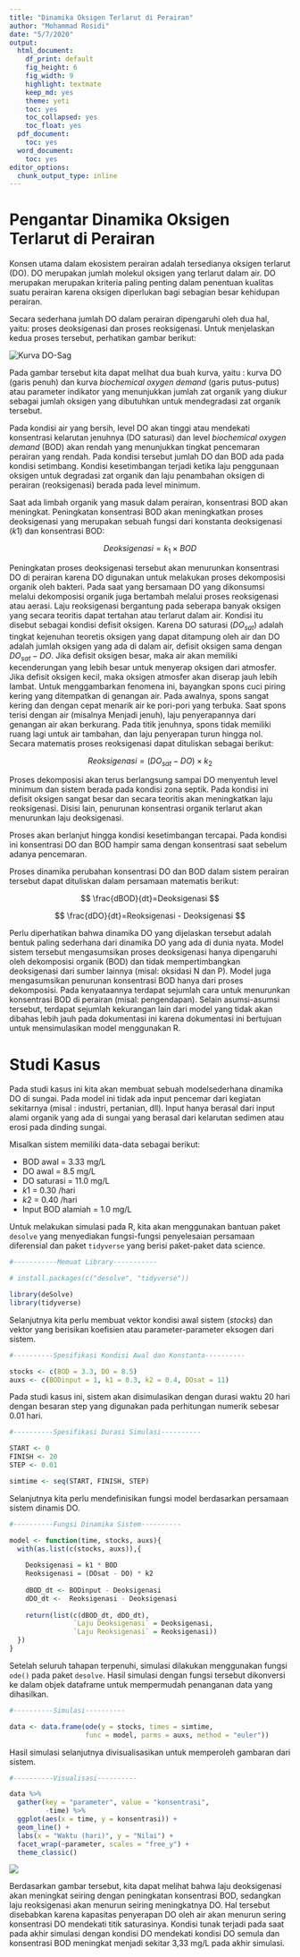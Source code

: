 ```yaml
---
title: "Dinamika Oksigen Terlarut di Perairan"
author: "Mohammad Rosidi"
date: "5/7/2020"
output:
  html_document:
    df_print: default
    fig_height: 6
    fig_width: 9
    highlight: textmate
    keep_md: yes
    theme: yeti
    toc: yes
    toc_collapsed: yes
    toc_float: yes
  pdf_document:
    toc: yes
  word_document:
    toc: yes
editor_options:
  chunk_output_type: inline
---
```




# Pengantar Dinamika Oksigen Terlarut di Perairan

Konsen utama dalam ekosistem perairan adalah tersedianya oksigen terlarut (DO). DO merupakan jumlah molekul oksigen yang terlarut dalam air. DO merupakan merupakan kriteria paling penting dalam penentuan kualitas suatu perairan karena oksigen diperlukan bagi sebagian besar kehidupan perairan.

Secara sederhana jumlah DO dalam perairan dipengaruhi oleh dua hal, yaitu: proses deoksigenasi dan proses reoksigenasi. Untuk menjelaskan kedua proses tersebut, perhatikan gambar berikut:

![Kurva DO-Sag](https://gtms1319.files.wordpress.com/2013/04/do.png)

Pada gambar tersebut kita dapat melihat dua buah kurva, yaitu : kurva DO (garis penuh) dan kurva *biochemical oxygen demand* (garis putus-putus) atau parameter indikator yang menunjukkan jumlah zat organik yang diukur sebagai jumlah oksigen yang dibutuhkan untuk mendegradasi zat organik tersebut. 

Pada kondisi air yang bersih, level DO akan tinggi atau mendekati konsentrasi kelarutan jenuhnya (DO saturasi) dan level *biochemical oxygen demand* (BOD) akan rendah yang menunjukkan tingkat pencemaran perairan yang rendah. Pada kondisi tersebut jumlah DO dan BOD ada pada kondisi setimbang. Kondisi kesetimbangan terjadi ketika laju penggunaan oksigen untuk degradasi zat organik dan laju penambahan oksigen di perairan (reoksigenasi) berada pada level minimum. 

Saat ada limbah organik yang masuk dalam perairan, konsentrasi BOD akan meningkat. Peningkatan konsentrasi BOD akan meningkatkan proses deoksigenasi yang merupakan sebuah fungsi dari konstanta deoksigenasi ($k1$) dan konsentrasi BOD:

$$
Deoksigenasi = k_1 \times BOD
$$

Peningkatan proses deoksigenasi tersebut akan menurunkan konsentrasi DO di perairan karena DO digunakan untuk melakukan proses dekomposisi organik oleh bakteri. Pada saat yang bersamaan DO yang dikonsumsi melalui dekomposisi organik juga bertambah melalui proses reoksigenasi atau aerasi. Laju reoksigenasi bergantung pada seberapa banyak oksigen yang secara teoritis dapat tertahan atau terlarut dalam air. Kondisi itu disebut sebagai kondisi defisit oksigen. Karena DO saturasi ($DO_{sat}$) adalah tingkat kejenuhan teoretis oksigen yang dapat ditampung oleh air dan DO adalah jumlah oksigen yang ada di dalam air, defisit oksigen sama dengan $DO_{sat} - DO$. Jika defisit oksigen besar, maka air akan memiliki kecenderungan yang lebih besar untuk menyerap oksigen dari atmosfer. Jika defisit oksigen kecil, maka oksigen atmosfer akan diserap jauh lebih lambat. Untuk menggambarkan fenomena ini, bayangkan spons cuci piring kering yang ditempatkan di genangan air. Pada awalnya, spons sangat kering dan dengan cepat menarik air ke pori-pori yang terbuka. Saat spons terisi dengan air (misalnya Menjadi jenuh), laju penyerapannya dari genangan air akan berkurang. Pada titik jenuhnya, spons tidak memiliki ruang lagi untuk air tambahan, dan laju penyerapan turun hingga nol. Secara matematis proses reoksigenasi dapat dituliskan sebagai berikut:

$$
Reoksigenasi = \left( DO_{sat} - DO \right) \times k_2
$$

Proses dekomposisi akan terus berlangsung sampai DO menyentuh level minimum dan sistem berada pada kondisi zona septik. Pada kondisi ini defisit oksigen sangat besar dan secara teoritis akan meningkatkan laju reoksigenasi. Disisi lain, penurunan konsentrasi organik terlarut akan menurunkan laju deoksigenasi.

Proses akan berlanjut hingga kondisi kesetimbangan tercapai. Pada kondisi ini konsentrasi DO dan BOD hampir sama dengan konsentrasi saat sebelum adanya pencemaran.

Proses dinamika perubahan konsentrasi DO dan BOD dalam sistem perairan tersebut dapat dituliskan dalam persamaan matematis berikut:

$$
\frac{dBOD}{dt}=Deoksigenasi
$$

$$
\frac{dDO}{dt}=Reoksigenasi - Deoksigenasi
$$

Perlu diperhatikan bahwa dinamika DO yang dijelaskan tersebut adalah bentuk paling sederhana dari dinamika DO yang ada di dunia nyata. Model sistem tersebut mengasumsikan proses deoksigenasi hanya dipengaruhi oleh dekomposisi organik (BOD) dan tidak mempertimbangkan deoksigenasi dari sumber lainnya (misal: oksidasi N dan P). Model juga mengasumsikan penurunan konsentrasi BOD hanya dari proses dekomposisi. Pada kenyataannya terdapat sejumlah cara untuk menurunkan konsentrasi BOD di perairan (misal: pengendapan). Selain asumsi-asumsi tersebut, terdapat sejumlah kekurangan lain dari model yang tidak akan dibahas lebih jauh pada dokumentasi ini karena dokumentasi ini bertujuan untuk mensimulasikan model menggunakan R.

# Studi Kasus

Pada studi kasus ini kita akan membuat sebuah modelsederhana dinamika DO di sungai. Pada model ini tidak ada input pencemar dari kegiatan sekitarnya (misal : industri, pertanian, dll). Input hanya berasal dari input alami organik yang ada di sungai yang berasal dari kelarutan sedimen atau erosi pada dinding sungai.

Misalkan sistem memiliki data-data sebagai berikut:

* BOD awal = 3.33 mg/L
* DO awal = 8.5 mg/L
* DO saturasi = 11.0 mg/L
* $k1$ = 0.30 /hari
* $k2$ = 0.40 /hari
* Input BOD alamiah = 1.0 mg/L

Untuk melakukan simulasi pada R, kita akan menggunakan bantuan paket `desolve` yang menyediakan fungsi-fungsi penyelesaian persamaan diferensial dan paket `tidyverse` yang berisi paket-paket data science.


```r
#-----------Memuat Library-----------

# install.packages(c("desolve", "tidyverse"))

library(deSolve)
library(tidyverse)
```

Selanjutnya kita perlu membuat vektor kondisi awal sistem (*stocks*) dan vektor yang berisikan koefisien atau parameter-parameter eksogen dari sistem.


```r
#----------Spesifikasi Kondisi Awal dan Konstanta----------

stocks <- c(BOD = 3.3, DO = 8.5)
auxs <- c(BODinput = 1, k1 = 0.3, k2 = 0.4, DOsat = 11)
```

Pada studi kasus ini, sistem akan disimulasikan dengan durasi waktu 20 hari dengan besaran step yang digunakan pada perhitungan numerik sebesar 0.01 hari.


```r
#----------Spesifikasi Durasi Simulasi----------

START <- 0
FINISH <- 20
STEP <- 0.01

simtime <- seq(START, FINISH, STEP)
```

Selanjutnya kita perlu mendefinisikan fungsi model berdasarkan persamaan sistem dinamis DO.


```r
#----------Fungsi Dinamika Sistem----------

model <- function(time, stocks, auxs){
  with(as.list(c(stocks, auxs)),{
    
    Deoksigenasi = k1 * BOD
    Reoksigenasi = (DOsat - DO) * k2
    
    dBOD_dt <- BODinput - Deoksigenasi
    dDO_dt <-  Reoksigenasi - Deoksigenasi
    
    return(list(c(dBOD_dt, dDO_dt),
                `Laju Deoksigenasi` = Deoksigenasi,
                `Laju Reoksigenasi` = Reoksigenasi))
  })
}
```

Setelah seluruh tahapan terpenuhi, simulasi dilakukan menggunakan fungsi `ode()` pada paket `desolve`. Hasil simulasi dengan fungsi tersebut dikonversi ke dalam objek dataframe untuk mempermudah penanganan data yang dihasilkan.


```r
#----------Simulasi----------

data <- data.frame(ode(y = stocks, times = simtime,
                   func = model, parms = auxs, method = "euler"))
```


Hasil simulasi selanjutnya divisualisasikan untuk memperoleh gambaran dari sistem.


```r
#----------Visualisasi----------

data %>%
  gather(key = "parameter", value = "konsentrasi",
         -time) %>%
  ggplot(aes(x = time, y = konsentrasi)) +
  geom_line() +
  labs(x = "Waktu (hari)", y = "Nilai") +
  facet_wrap(~parameter, scales = "free_y") +
  theme_classic()
```

![](do_dynamics_files/figure-html/unnamed-chunk-6-1.png)<!-- -->

Berdasarkan gambar tersebut, kita dapat melihat bahwa laju deoksigenasi akan meningkat seiring dengan peningkatan konsentrasi BOD, sedangkan laju reoksigenasi akan menurun seiring meningkatnya DO. Hal tersebut disebabkan karena kapasitas penyerapan DO oleh air akan menurun sering konsentrasi DO mendekati titik saturasinya. Kondisi tunak terjadi pada saat pada akhir simulasi dengan kondisi DO mendekati kondisi DO semula dan konsentrasi BOD meningkat menjadi sekitar 3,33 mg/L pada akhir simulasi.
